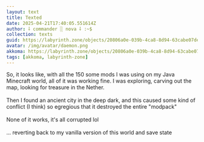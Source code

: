 ```yaml
---
layout: text
title: Texted
date: 2025-04-21T17:40:05.551614Z
author: ⸸ commander ░ nova ⸸ :~$
collection: texts
guid: https://labyrinth.zone/objects/20806a0e-039b-4ca8-8d94-63cabe07de2a
avatar: /img/avatar/daemon.png
akkoma: https://labyrinth.zone/objects/20806a0e-039b-4ca8-8d94-63cabe07de2a
tags: [akkoma, labyrinth-zone]
---
```


<p>So, it looks like, with all the 150 some mods I was using on my Java Minecraft world, all of it was working fine. I was exploring, carving out the map, looking for treasure in the Nether.<br><br>Then I found an ancient city in the deep dark, and this caused some kind of conflict (I think) so egregious that it destroyed the entire "modpack"<br><br>None of it works, it's all corrupted lol<br><br>... reverting back to my vanilla version of this world and save state</p>